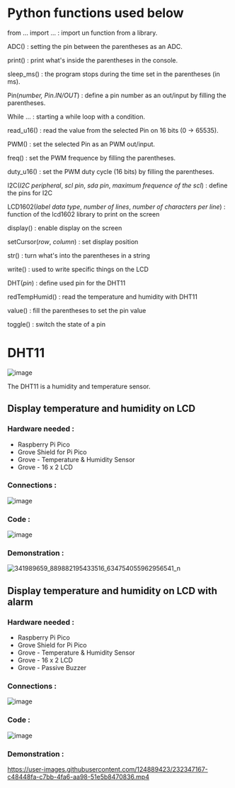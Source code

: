 # Python functions used below

from ... import ... : import un function from a library.

ADC() : setting the pin between the parentheses as an ADC.

print() : print what's inside the parentheses in the console.

sleep_ms() : the program stops during the time set in the parentheses (in ms).

Pin(*number, Pin.IN/OUT*) : define a pin number as an out/input by filling the parentheses. 

While ... : starting a while loop with a condition.

read_u16() : read the value from the selected Pin on 16 bits (0 -> 65535).

PWM() : set the selected Pin as an PWM out/input.

freq() : set the PWM frequence by filling the parentheses.

duty_u16() : set the PWM duty cycle (16 bits) by filling the parentheses.

I2C(*I2C peripheral*, *scl pin*, *sda pin*, *maximum frequence of the scl*) : define the pins for I2C

LCD1602(*label data type*, *number of lines*, *number of characters per line*) : function of the lcd1602 library to print on the screen 

display() : enable display on the screen 

setCursor(*row*, *column*) : set display position

str() : turn what's into the parentheses in a string

write() : used to write specific things on the LCD

DHT(*pin*) : define used pin for the DHT11

redTempHumid() : read the temperature and humidity with DHT11

value() : fill the parentheses to set the pin value 

toggle() : switch the state of a pin



# DHT11 

![image](https://user-images.githubusercontent.com/124889423/232344415-d72a7bf7-5fa2-4fc2-8921-a24b328ddca8.png)

The DHT11 is a humidity and temperature sensor. 

## Display temperature and humidity on LCD 

### Hardware needed : 

- Raspberry Pi Pico
- Grove Shield for Pi Pico
- Grove - Temperature & Humidity Sensor
- Grove - 16 x 2 LCD

### Connections : 

![image](https://user-images.githubusercontent.com/124889423/232344735-4593f47f-0aaa-4d27-a578-f39f7aa2dcea.png)

### Code : 

![image](https://user-images.githubusercontent.com/124889423/232346874-a6623777-8f4f-4882-8ba0-e8ddc7af6f00.png)

### Demonstration : 

![341989659_889882195433516_634754055962956541_n](https://user-images.githubusercontent.com/124889423/232346900-915d4bcd-047a-4fd1-9616-c7e82f93ea37.jpg)


## Display temperature and humidity on LCD with alarm

### Hardware needed : 

- Raspberry Pi Pico
- Grove Shield for Pi Pico
- Grove - Temperature & Humidity Sensor
- Grove - 16 x 2 LCD
- Grove - Passive Buzzer

### Connections : 

![image](https://user-images.githubusercontent.com/124889423/232346972-cb5d6157-8506-45ce-9234-da046cc241cd.png)

### Code : 

![image](https://user-images.githubusercontent.com/124889423/232347081-82f49ef8-2751-43d3-9811-75b63e0c3645.png)

### Demonstration :

https://user-images.githubusercontent.com/124889423/232347167-c48448fa-c7bb-4fa6-aa98-51e5b8470836.mp4
